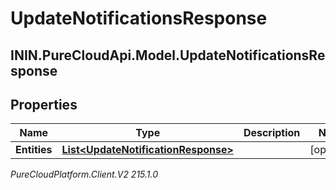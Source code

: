 # UpdateNotificationsResponse

## ININ.PureCloudApi.Model.UpdateNotificationsResponse

## Properties

|Name | Type | Description | Notes|
|------------ | ------------- | ------------- | -------------|
| **Entities** | [**List&lt;UpdateNotificationResponse&gt;**](UpdateNotificationResponse) |  | [optional] |



_PureCloudPlatform.Client.V2 215.1.0_
